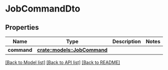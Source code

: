 # JobCommandDto

## Properties

Name | Type | Description | Notes
------------ | ------------- | ------------- | -------------
**command** | [**crate::models::JobCommand**](JobCommand.md) |  | 

[[Back to Model list]](../README.md#documentation-for-models) [[Back to API list]](../README.md#documentation-for-api-endpoints) [[Back to README]](../README.md)


